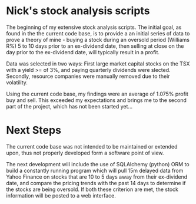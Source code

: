 # Nick's stock analysis scripts

The beginning of my extensive stock analysis scripts. The initial goal, as found in the the current code base, is to provide a an initial series of data to prove a theory of mine - buying a stock during an oversold period (Williams R%) 5 to 10 days prior to an ex-dividend date, then selling at close on the day prior to the ex-dividend date, will typically result in a profit.

Data was selected in two ways: First large market capital stocks on the TSX with a yield >= of 3%, and paying quarterly dividends were slected. Secondly, resource companies were manually removed due to their volatility.

Using the current code base, my findings were an average of 1.075% profit buy and sell. This exceeded my expectations and brings me to the second part of the project, which has not been started yet...

Next Steps
==========
The current code base was not intended to be maintained or extended upon, thus not properly developed form a software point of view.

The next development will include the use of SQLAlchemy (python) ORM to build a constantly running program which will pull 15m delayed data from Yahoo Finance on stocks that are 10 to 5 days away from their ex-dividend date, and compare the pricing trends with the past 14 days to determine if the stocks are being oversold. If both these criterion are met, the stock information will be posted to a web interface.

